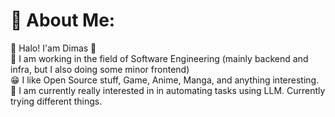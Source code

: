
# 💫 About Me:
🔭 Halo! I'am Dimas 👋<br>
👯 I am working in the field of Software Engineering (mainly backend and infra, but I also doing some minor frontend)<br>
😁 I like Open Source stuff, Game, Anime, Manga, and anything interesting.<br>
🚀 I am currently really interested in in automating tasks using LLM. Currently trying different things.<br>
